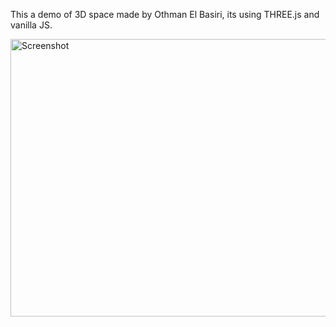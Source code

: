 This a demo of 3D space made by Othman El Basiri, its using THREE.js and vanilla JS.


<img width="959" height="444" alt="Screenshot" src="https://github.com/user-attachments/assets/69ec74b9-451e-43fe-b0a8-fcb03736e4de" />
